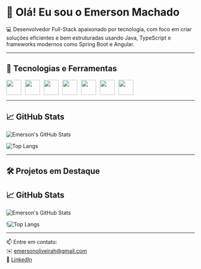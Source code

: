 # 👋 Olá! Eu sou o Emerson Machado

💻 Desenvolvedor Full-Stack apaixonado por tecnologia, com foco em criar soluções eficientes e bem estruturadas usando Java, TypeScript e frameworks modernos como Spring Boot e Angular.

---

## 🚀 Tecnologias e Ferramentas
<div style="display: flex; gap: 10px;">
  <img src="https://cdn.jsdelivr.net/gh/devicons/devicon/icons/java/java-original.svg" width="40" height="40"/>
  <img src="https://cdn.jsdelivr.net/gh/devicons/devicon/icons/typescript/typescript-original.svg" width="40" height="40"/>
  <img src="https://cdn.jsdelivr.net/gh/devicons/devicon/icons/angularjs/angularjs-original.svg" width="40" height="40"/>
  <img src="https://cdn.jsdelivr.net/gh/devicons/devicon/icons/spring/spring-original.svg" width="40" height="40"/>
  <img src="https://cdn.jsdelivr.net/gh/devicons/devicon/icons/javascript/javascript-original.svg" width="40" height="40"/>
  <img src="https://cdn.jsdelivr.net/gh/devicons/devicon/icons/postgresql/postgresql-original.svg" width="40" height="40"/>
  <img src="https://cdn.jsdelivr.net/gh/devicons/devicon/icons/mongodb/mongodb-original.svg" width="40" height="40"/>
</div>

---

## 📈 GitHub Stats

![Emerson's GitHub Stats](https://github-readme-stats.vercel.app/api?username=emersonoliveirah&show_icons=true&theme=tokyonight)

![Top Langs](https://github-readme-stats.vercel.app/api/top-langs/?username=emersonoliveirah&layout=compact&theme=tokyonight)

---

## 🛠️ Projetos em Destaque

## 📈 GitHub Stats

![Emerson's GitHub Stats](https://github-readme-stats.vercel.app/api?username=emersonoliveirah&show_icons=true&theme=tokyonight)

!![Top Langs](https://github-readme-stats.vercel.app/api/top-langs/?username=emersonoliveirah&layout=compact&theme=tokyonight&exclude_repo=Data_Python&v=1)

---

📫 Entre em contato:  
✉️ emersonoliveirah@gmail.com  
🔗 [LinkedIn](https://www.linkedin.com/in/emerson-oliveira-137615141/)
